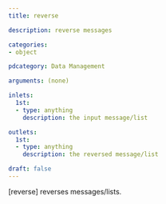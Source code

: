 ```yaml
---
title: reverse

description: reverse messages

categories:
- object

pdcategory: Data Management

arguments: (none)

inlets:
  1st:
  - type: anything
    description: the input message/list

outlets:
  1st:
  - type: anything
    description: the reversed message/list

draft: false
---
```


[reverse] reverses messages/lists.
